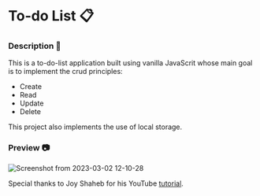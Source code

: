 # To-do List 📋

### Description 📝

This is a to-do-list application built using vanilla JavaScrit whose main goal is to implement the crud principles:

- Create
- Read
- Update
- Delete

This project also implements the use of local storage.

### Preview 📷

![Screenshot from 2023-03-02 12-10-28](https://user-images.githubusercontent.com/96788680/222412570-d64510d6-3f37-48d8-851c-b70c82626a87.png)

Special thanks to Joy Shaheb for his YouTube [tutorial](https://www.youtube.com/watch?v=fL9cts8ykbU "tutorial").
